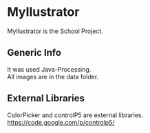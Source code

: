 # MyIlustrator
MyIlustrator is the School Project.

## Generic Info
It was used Java-Processing.<br>
All images are in the data folder. 

## External Libraries
ColorPicker and controlP5 are external libraries.
https://code.google.com/p/controlp5/
